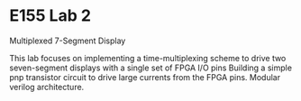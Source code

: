 # E155 Lab 2

Multiplexed 7-Segment Display

This lab focuses on implementing a time-multiplexing scheme to drive two seven-segment displays with a single set of FPGA I/O pins Building a simple pnp transistor circuit to drive large currents from the FPGA pins. Modular verilog architecture.